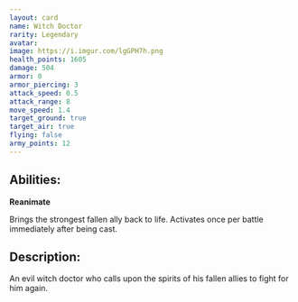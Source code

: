 ```yaml
---
layout: card
name: Witch Doctor
rarity: Legendary
avatar: 
image: https://i.imgur.com/lgGPH7h.png
health_points: 1605
damage: 504
armor: 0
armor_piercing: 3
attack_speed: 0.5
attack_range: 8
move_speed: 1.4
target_ground: true
target_air: true
flying: false
army_points: 12
---
```


## Abilities:

**Reanimate**

Brings the strongest fallen ally back to life. Activates once per battle immediately after being cast.

## Description:

An evil witch doctor who calls upon the spirits of his fallen allies to fight for him again.